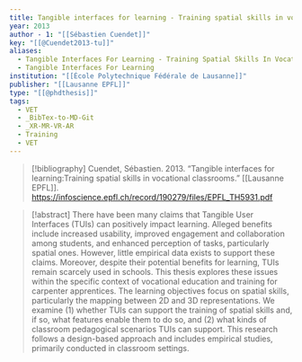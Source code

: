 ```yaml
---
title: Tangible interfaces for learning - Training spatial skills in vocational classrooms
year: 2013
author - 1: "[[Sébastien Cuendet]]"
key: "[[@Cuendet2013-tu]]"
aliases:
  - Tangible Interfaces For Learning - Training Spatial Skills In Vocational Classrooms
  - Tangible Interfaces For Learning
institution: "[[École Polytechnique Fédérale de Lausanne]]"
publisher: "[[Lausanne EPFL]]"
type: "[[@phdthesis]]"
tags:
  - VET
  - _BibTex-to-MD-Git
  - _XR-MR-VR-AR
  - Training
  - VET
---
```


> [!bibliography]
> Cuendet, Sébastien. 2013. “Tangible interfaces for learning:Training spatial skills in vocational classrooms.” [[Lausanne EPFL]]. https://infoscience.epfl.ch/record/190279/files/EPFL_TH5931.pdf

> [!abstract]
> There have been many claims that Tangible User Interfaces (TUIs) can positively impact learning. Alleged benefits include increased usability, improved engagement and collaboration among students, and enhanced perception of tasks, particularly spatial ones. However, little empirical data exists to support these claims. Moreover, despite their potential benefits for learning, TUIs remain scarcely used in schools. This thesis explores these issues within the specific context of vocational education and training for carpenter apprentices. The learning objectives focus on spatial skills, particularly the mapping between 2D and 3D representations. We examine (1) whether TUIs can support the training of spatial skills and, if so, what features enable them to do so, and (2) what kinds of classroom pedagogical scenarios TUIs can support. This research follows a design-based approach and includes empirical studies, primarily conducted in classroom settings.